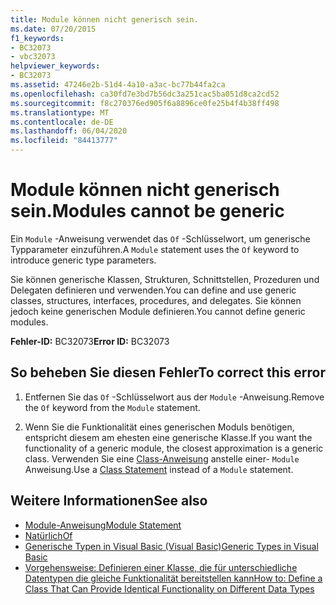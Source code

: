 ```yaml
---
title: Module können nicht generisch sein.
ms.date: 07/20/2015
f1_keywords:
- BC32073
- vbc32073
helpviewer_keywords:
- BC32073
ms.assetid: 47246e2b-51d4-4a10-a3ac-bc77b44fa2ca
ms.openlocfilehash: ca30fd7e3bd7b56dc3a251cac5ba051d8ca2cd52
ms.sourcegitcommit: f8c270376ed905f6a8896ce0fe25b4f4b38ff498
ms.translationtype: MT
ms.contentlocale: de-DE
ms.lasthandoff: 06/04/2020
ms.locfileid: "84413777"
---
```

# <a name="modules-cannot-be-generic"></a><span data-ttu-id="43959-102">Module können nicht generisch sein.</span><span class="sxs-lookup"><span data-stu-id="43959-102">Modules cannot be generic</span></span>
<span data-ttu-id="43959-103">Ein `Module` -Anweisung verwendet das `Of` -Schlüsselwort, um generische Typparameter einzuführen.</span><span class="sxs-lookup"><span data-stu-id="43959-103">A `Module` statement uses the `Of` keyword to introduce generic type parameters.</span></span>  
  
 <span data-ttu-id="43959-104">Sie können generische Klassen, Strukturen, Schnittstellen, Prozeduren und Delegaten definieren und verwenden.</span><span class="sxs-lookup"><span data-stu-id="43959-104">You can define and use generic classes, structures, interfaces, procedures, and delegates.</span></span> <span data-ttu-id="43959-105">Sie können jedoch keine generischen Module definieren.</span><span class="sxs-lookup"><span data-stu-id="43959-105">You cannot define generic modules.</span></span>  
  
 <span data-ttu-id="43959-106">**Fehler-ID:** BC32073</span><span class="sxs-lookup"><span data-stu-id="43959-106">**Error ID:** BC32073</span></span>  
  
## <a name="to-correct-this-error"></a><span data-ttu-id="43959-107">So beheben Sie diesen Fehler</span><span class="sxs-lookup"><span data-stu-id="43959-107">To correct this error</span></span>  
  
1. <span data-ttu-id="43959-108">Entfernen Sie das `Of` -Schlüsselwort aus der `Module` -Anweisung.</span><span class="sxs-lookup"><span data-stu-id="43959-108">Remove the `Of` keyword from the `Module` statement.</span></span>  
  
2. <span data-ttu-id="43959-109">Wenn Sie die Funktionalität eines generischen Moduls benötigen, entspricht diesem am ehesten eine generische Klasse.</span><span class="sxs-lookup"><span data-stu-id="43959-109">If you want the functionality of a generic module, the closest approximation is a generic class.</span></span> <span data-ttu-id="43959-110">Verwenden Sie eine [Class-Anweisung](../language-reference/statements/class-statement.md) anstelle einer- `Module` Anweisung.</span><span class="sxs-lookup"><span data-stu-id="43959-110">Use a [Class Statement](../language-reference/statements/class-statement.md) instead of a `Module` statement.</span></span>  
  
## <a name="see-also"></a><span data-ttu-id="43959-111">Weitere Informationen</span><span class="sxs-lookup"><span data-stu-id="43959-111">See also</span></span>

- [<span data-ttu-id="43959-112">Module-Anweisung</span><span class="sxs-lookup"><span data-stu-id="43959-112">Module Statement</span></span>](../language-reference/statements/module-statement.md)
- [<span data-ttu-id="43959-113">Natürlich</span><span class="sxs-lookup"><span data-stu-id="43959-113">Of</span></span>](../language-reference/statements/of-clause.md)
- [<span data-ttu-id="43959-114">Generische Typen in Visual Basic (Visual Basic)</span><span class="sxs-lookup"><span data-stu-id="43959-114">Generic Types in Visual Basic</span></span>](../programming-guide/language-features/data-types/generic-types.md)
- [<span data-ttu-id="43959-115">Vorgehensweise: Definieren einer Klasse, die für unterschiedliche Datentypen die gleiche Funktionalität bereitstellen kann</span><span class="sxs-lookup"><span data-stu-id="43959-115">How to: Define a Class That Can Provide Identical Functionality on Different Data Types</span></span>](../programming-guide/language-features/data-types/how-to-define-a-class-that-can-provide-identical-functionality.md)
